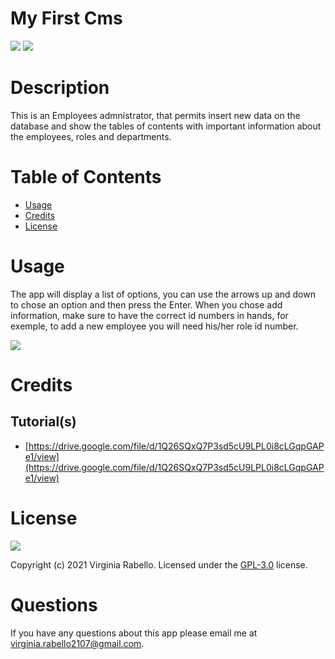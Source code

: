 # My First Cms
  ![](https://img.shields.io/badge/language-Javascript-green) ![](https://img.shields.io/badge/language-Node-green) 

# Description

This is an Employees admnistrator, that permits insert new data on the database and show the tables of contents with important information about the employees, roles and departments.

# Table of Contents  

  * [Usage](#usage)
  * [Credits](#credits)
  * [License](#license)
   
  

# Usage
    
  The app will display a list of options, you can use the arrows up and down to chose an option and then press the Enter. When you chose add information, make sure to have the correct id numbers in hands, for exemple, to add a new employee you will need his/her role id number.

![](assets/images/demonstration)

# Credits



## Tutorial(s)
  
* [https://drive.google.com/file/d/1Q26SQxQ7P3sd5cU9LPL0i8cLGqpGAPe1/view](https://drive.google.com/file/d/1Q26SQxQ7P3sd5cU9LPL0i8cLGqpGAPe1/view)


# License
  ![](https://img.shields.io/badge/license-GPL--3.0-blue)

  Copyright (c) 2021 Virginia Rabello.
  Licensed under the [GPL-3.0](https://opensource.org/licenses/GPL-3.0) license.
  
# Questions
  
  If you have any questions about this app please email me at virginia.rabello2107@gmail.com.
